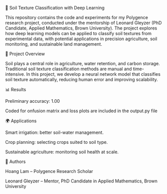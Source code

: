🌱 Soil Texture Classification with Deep Learning

This repository contains the code and experiments for my Polygence research project, conducted under the mentorship of Leonard Gleyzer (PhD Candidate, Applied Mathematics, Brown University). The project explores how deep learning models can be applied to classify soil textures from experimental data, with potential applications in precision agriculture, soil monitoring, and sustainable land management.

📌 Project Overview

Soil plays a central role in agriculture, water retention, and carbon storage. Traditional soil texture classification methods are manual and time-intensive. In this project, we develop a neural network model that classifies soil texture automatically, reducing human error and improving scalability.


📊 Results

Preliminary accuracy: 1.00

Coded for onfusion matrix and loss plots are included in the output.py file

🌍 Applications

Smart irrigation: better soil-water management.

Crop planning: selecting crops suited to soil type.

Sustainable agriculture: monitoring soil health at scale.

👥 Authors

Hoang Lam – Polygence Research Scholar

Leonard Gleyzer – Mentor, PhD Candidate in Applied Mathematics, Brown University
